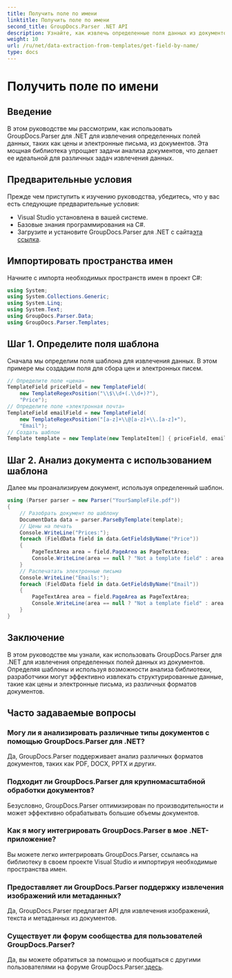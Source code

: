 ```yaml
---
title: Получить поле по имени
linktitle: Получить поле по имени
second_title: GroupDocs.Parser .NET API
description: Узнайте, как извлечь определенные поля данных из документов с помощью GroupDocs.Parser для .NET. Пошаговое руководство с примерами кода.
weight: 10
url: /ru/net/data-extraction-from-templates/get-field-by-name/
type: docs
---
```

# Получить поле по имени

## Введение
В этом руководстве мы рассмотрим, как использовать GroupDocs.Parser для .NET для извлечения определенных полей данных, таких как цены и электронные письма, из документов. Эта мощная библиотека упрощает задачи анализа документов, что делает ее идеальной для различных задач извлечения данных.
## Предварительные условия
Прежде чем приступить к изучению руководства, убедитесь, что у вас есть следующие предварительные условия:
- Visual Studio установлена в вашей системе.
- Базовые знания программирования на C#.
-  Загрузите и установите GroupDocs.Parser для .NET с сайта[эта ссылка](https://releases.groupdocs.com/parser/net/).

## Импортировать пространства имен
Начните с импорта необходимых пространств имен в проект C#:
```csharp
using System;
using System.Collections.Generic;
using System.Linq;
using System.Text;
using GroupDocs.Parser.Data;
using GroupDocs.Parser.Templates;
```
## Шаг 1. Определите поля шаблона
Сначала мы определим поля шаблона для извлечения данных. В этом примере мы создадим поля для сбора цен и электронных писем.
```csharp
// Определите поле «цена»
TemplateField priceField = new TemplateField(
    new TemplateRegexPosition("\\$\\d+(.\\d+)?"),
    "Price");
// Определите поле «электронная почта»
TemplateField emailField = new TemplateField(
    new TemplateRegexPosition("[a-z]+\\@[a-z]+\\.[a-z]+"),
    "Email");
// Создать шаблон
Template template = new Template(new TemplateItem[] { priceField, emailField });
```
## Шаг 2. Анализ документа с использованием шаблона
Далее мы проанализируем документ, используя определенный шаблон.
```csharp
using (Parser parser = new Parser("YourSampleFile.pdf"))
{
    // Разобрать документ по шаблону
    DocumentData data = parser.ParseByTemplate(template);
    // Цены на печать
    Console.WriteLine("Prices:");
    foreach (FieldData field in data.GetFieldsByName("Price"))
    {
        PageTextArea area = field.PageArea as PageTextArea;
        Console.WriteLine(area == null ? "Not a template field" : area.Text);
    }
    // Распечатать электронные письма
    Console.WriteLine("Emails:");
    foreach (FieldData field in data.GetFieldsByName("Email"))
    {
        PageTextArea area = field.PageArea as PageTextArea;
        Console.WriteLine(area == null ? "Not a template field" : area.Text);
    }
}
```

## Заключение
В этом руководстве мы узнали, как использовать GroupDocs.Parser для .NET для извлечения определенных полей данных из документов. Определяя шаблоны и используя возможности анализа библиотеки, разработчики могут эффективно извлекать структурированные данные, такие как цены и электронные письма, из различных форматов документов.

## Часто задаваемые вопросы
### Могу ли я анализировать различные типы документов с помощью GroupDocs.Parser для .NET?
Да, GroupDocs.Parser поддерживает анализ различных форматов документов, таких как PDF, DOCX, PPTX и других.
### Подходит ли GroupDocs.Parser для крупномасштабной обработки документов?
Безусловно, GroupDocs.Parser оптимизирован по производительности и может эффективно обрабатывать большие объемы документов.
### Как я могу интегрировать GroupDocs.Parser в мое .NET-приложение?
Вы можете легко интегрировать GroupDocs.Parser, ссылаясь на библиотеку в своем проекте Visual Studio и импортируя необходимые пространства имен.
### Предоставляет ли GroupDocs.Parser поддержку извлечения изображений или метаданных?
Да, GroupDocs.Parser предлагает API для извлечения изображений, текста и метаданных из документов.
### Существует ли форум сообщества для пользователей GroupDocs.Parser?
 Да, вы можете обратиться за помощью и пообщаться с другими пользователями на форуме GroupDocs.Parser.[здесь](https://forum.groupdocs.com/c/parser/17).